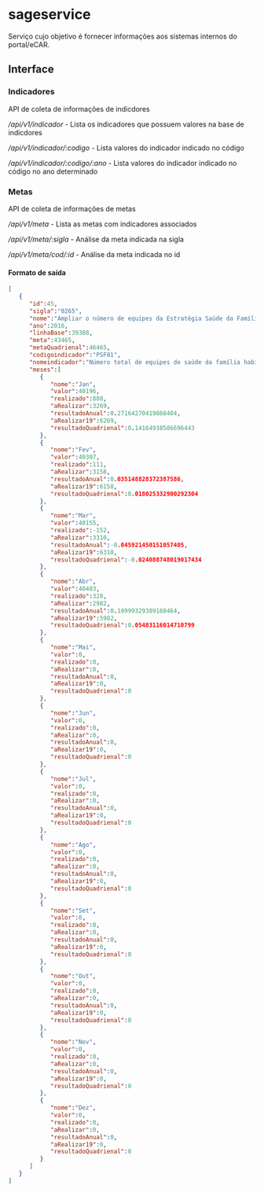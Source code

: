 # sageservice

Serviço cujo objetivo é fornecer informações aos sistemas internos do portal/eCAR.

## Interface

### Indicadores

API de coleta de informações de indicdores

*/api/v1/indicador* - Lista os indicadores que possuem valores na base de indicdores

*/api/v1/indicador/:codigo* - Lista valores do indicador indicado no código

*/api/v1/indicador/:codigo/:ano* - Lista valores do indicador indicado no código no ano determinado

### Metas

API de coleta de informações de metas

*/api/v1/meta* - Lista as metas com indicadores associados

*/api/v1/meta/:sigla* - Análise da meta indicada na sigla

*/api/v1/meta/cod/:id* - Análise da meta indicada no id

#### Formato de saída

```json
[
   {
      "id":45,
      "sigla":"0265",
      "nome":"Ampliar o número de equipes da Estratégia Saúde da Família para 46 mil. ",
      "ano":2016,
      "linhaBase":39308,
      "meta":43465,
      "metaQuadrienal":46465,
      "codigoindicador":"PSF01",
      "nomeindicador":"Número total de equipes de saúde da família habilitadas",
      "meses":[
         {
            "nome":"Jan",
            "valor":40196,
            "realizado":888,
            "aRealizar":3269,
            "resultadoAnual":0.27164270419088404,
            "aRealizar19":6269,
            "resultadoQuadrienal":0.14164938586696443
         },
         {
            "nome":"Fev",
            "valor":40307,
            "realizado":111,
            "aRealizar":3158,
            "resultadoAnual":0.035148828372387586,
            "aRealizar19":6158,
            "resultadoQuadrienal":0.018025332900292304
         },
         {
            "nome":"Mar",
            "valor":40155,
            "realizado":-152,
            "aRealizar":3310,
            "resultadoAnual":-0.045921450151057405,
            "aRealizar19":6310,
            "resultadoQuadrienal":-0.024088748019017434
         },
         {
            "nome":"Abr",
            "valor":40483,
            "realizado":328,
            "aRealizar":2982,
            "resultadoAnual":0.10999329309188464,
            "aRealizar19":5982,
            "resultadoQuadrienal":0.05483116014710799
         },
         {
            "nome":"Mai",
            "valor":0,
            "realizado":0,
            "aRealizar":0,
            "resultadoAnual":0,
            "aRealizar19":0,
            "resultadoQuadrienal":0
         },
         {
            "nome":"Jun",
            "valor":0,
            "realizado":0,
            "aRealizar":0,
            "resultadoAnual":0,
            "aRealizar19":0,
            "resultadoQuadrienal":0
         },
         {
            "nome":"Jul",
            "valor":0,
            "realizado":0,
            "aRealizar":0,
            "resultadoAnual":0,
            "aRealizar19":0,
            "resultadoQuadrienal":0
         },
         {
            "nome":"Ago",
            "valor":0,
            "realizado":0,
            "aRealizar":0,
            "resultadoAnual":0,
            "aRealizar19":0,
            "resultadoQuadrienal":0
         },
         {
            "nome":"Set",
            "valor":0,
            "realizado":0,
            "aRealizar":0,
            "resultadoAnual":0,
            "aRealizar19":0,
            "resultadoQuadrienal":0
         },
         {
            "nome":"Out",
            "valor":0,
            "realizado":0,
            "aRealizar":0,
            "resultadoAnual":0,
            "aRealizar19":0,
            "resultadoQuadrienal":0
         },
         {
            "nome":"Nov",
            "valor":0,
            "realizado":0,
            "aRealizar":0,
            "resultadoAnual":0,
            "aRealizar19":0,
            "resultadoQuadrienal":0
         },
         {
            "nome":"Dez",
            "valor":0,
            "realizado":0,
            "aRealizar":0,
            "resultadoAnual":0,
            "aRealizar19":0,
            "resultadoQuadrienal":0
         }
      ]
   }
]
```
